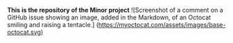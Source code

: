 **This is the repository of the Minor project** 
![Screenshot of a comment on a GitHub issue showing an image, added in the Markdown, of an Octocat smiling and raising a tentacle.] (https://myoctocat.com/assets/images/base-octocat.svg)
